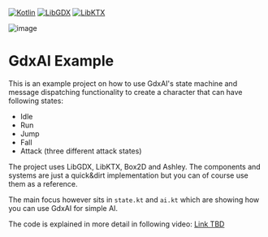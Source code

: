 [![Kotlin](https://img.shields.io/badge/kotlin-1.4.21-red.svg)](http://kotlinlang.org/)
[![LibGDX](https://img.shields.io/badge/libgdx-1.9.12-green.svg)](https://libgdx.badlogicgames.com/)
[![LibKTX](https://img.shields.io/badge/libktx-1.9.12--b1-blue.svg)](https://libktx.github.io/)

![image](https://user-images.githubusercontent.com/93260/102630843-550af200-414d-11eb-8230-daf9ff071c08.png)

# GdxAI Example

This is an example project on how to use GdxAI's state machine and message dispatching functionality
to create a character that can have following states:
* Idle
* Run
* Jump
* Fall
* Attack (three different attack states)

The project uses LibGDX, LibKTX, Box2D and Ashley. The components and systems are just a quick&dirt
implementation but you can of course use them as a reference.

The main focus however sits in `state.kt` and `ai.kt` which are showing how you can use GdxAI for simple AI.

The code is explained in more detail in following video: [Link TBD]()

